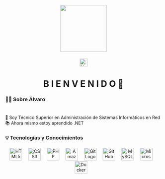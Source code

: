 <div align="center">
 <img height="150" src=""/>
</div>

###

<div align="center">
   <a href="https://www.linkedin.com/in/alvarzzz"><img src="https://img.shields.io/static/v1?message=LinkedIn&logo=linkedin&label=&color=0077B5&logoColor=white&labelColor=&style=for-the-badge" height="25" alt="LinkedInLogo"/></a>
</div>

###

<h1 align="center">B I E N V E N I D O 👋</h1>

###

<h3 align="left">👩‍💻  Sobre Álvaro</h3>

###

<p align="left"><br> 🔭 Soy Técnico Superior en Administración de Sistemas Informáticos en Red<br> 📚 Ahora mismo estoy aprendido .NET</p>

###

<h3 align="left">💡 Tecnologías y Conocimientos</h3>

###

<div align="center">
  <img src="https://es.wikipedia.org/wiki/Archivo:HTML5_logo_and_wordmark.svg" height="40" alt="HTML5 Logo"/>
  <img width="12"/>

  <img src="https://es.wikipedia.org/wiki/Archivo:CSS3_logo_and_wordmark.svg" height="40" alt="CSS3 Logo"/>
  <img width="12"/>

  <img src="https://es.wikipedia.org/wiki/Archivo:PHP-logo.svg" height="40" alt="PHP logo"/>
  <img width="12"/>

  <img src="https://es.wikipedia.org/wiki/Archivo:Amazon_Web_Services_Logo.svg" height="40" alt="Amazon Web Services Logo"/>
  <img width="12"/>

  <img src="https://es.wikipedia.org/wiki/Archivo:Git-logo.svg" height="40" alt="Git Logo"/>
  <img width="12"/>

  <img src="https://es.wikipedia.org/wiki/Archivo:GitHub_Invertocat_Logo.svg" height="40" alt="GitHub Logo"/>
  <img width="12"/>

  <img src="https://www.google.com/url?sa=i&url=https%3A%2F%2Fwww.svgrepo.com%2Fsvg%2F303251%2Fmysql-logo&psig=AOvVaw3MM0eP_R9D4xyQjTu6Hiic&ust=1719331516333000&source=images&cd=vfe&opi=89978449&ved=0CBEQjRxqFwoTCLCMs57P9IYDFQAAAAAdAAAAABAE" height="40" alt="MySQL Logo"/>
  <img width="12"/>

  <img src="https://upload.wikimedia.org/wikipedia/commons/thumb/f/fa/Microsoft_Azure.svg/1200px-Microsoft_Azure.svg.png" height="40" alt="Microsoft Azure Logo"/>
  <img width="12"/>

  <img src="https://cdn.jsdelivr.net/gh/devicons/devicon/icons/docker/docker-plain-wordmark.svg" height="40" alt="Docker logo"/>
  <img width="12"/>
</div>
